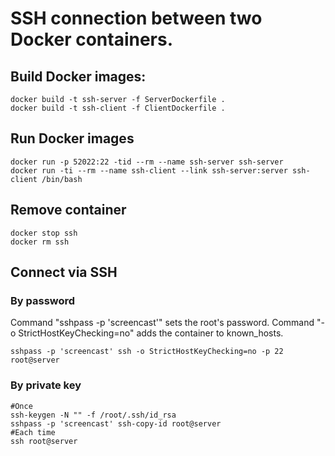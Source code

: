 # SSH connection between two Docker containers.

## Build Docker images:
```shell
docker build -t ssh-server -f ServerDockerfile .
docker build -t ssh-client -f ClientDockerfile .
```

## Run Docker images
```shell
docker run -p 52022:22 -tid --rm --name ssh-server ssh-server
docker run -ti --rm --name ssh-client --link ssh-server:server ssh-client /bin/bash
```

## Remove container
```shell
docker stop ssh
docker rm ssh
```

## Connect via SSH
### By password
Command "sshpass -p 'screencast'" sets the root's password.
Command "-o StrictHostKeyChecking=no" adds the container to known_hosts.
```shell
sshpass -p 'screencast' ssh -o StrictHostKeyChecking=no -p 22 root@server
```
### By private key
```shell
#Once
ssh-keygen -N "" -f /root/.ssh/id_rsa
sshpass -p 'screencast' ssh-copy-id root@server
#Each time
ssh root@server
```
